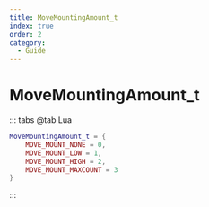 ```yaml
---
title: MoveMountingAmount_t
index: true
order: 2
category:
  - Guide
---
```


# MoveMountingAmount_t
::: tabs
@tab Lua
```lua
MoveMountingAmount_t = {
    MOVE_MOUNT_NONE = 0,
    MOVE_MOUNT_LOW = 1,
    MOVE_MOUNT_HIGH = 2,
    MOVE_MOUNT_MAXCOUNT = 3
}
```
:::